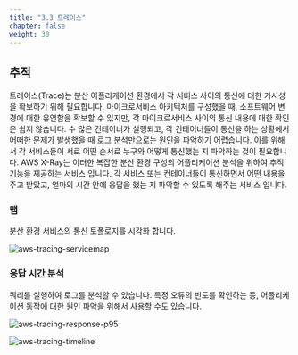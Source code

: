 ```yaml
---
title: "3.3 트레이스"
chapter: false
weight: 30
---
```


## 추적

트레이스(Trace)는 분산 어플리케이션 환경에서 각 서비스 사이의 통신에 대한 가시성을 확보하기 위해 필요합니다. 마이크로서비스 아키텍처를 구성했을 때, 소프트웨어 변경에 대한 유연함을 확보할 수 있지만, 각 마이크로서비스 사이의 통신 내용에 대한 확인은 쉽지 않습니다. 수 많은 컨테이너가 실행되고, 각 컨테이너들이 통신을 하는 상황에서 어떠한 문제가 발생했을 때 로그 분석만으로는 원인을 파악하기 어렵습니다. 이를 위해서 각 서비스들이 서로 어떤 순서로 누구와 어떻게 통신했는 지 파악하는 것이 필요합니다. AWS X-Ray는 이러한 복잡한 분산 환경 구성의 어플리케이션 분석을 위하여 추적 기능을 제공하는 서비스 입니다. 각 서비스 또는 컨테이너들이 통신하면서 어떤 내용을 주고 받았고, 얼마의 시간 안에 응답을 했는 지 파악할 수 있도록 해주는 서비스 입니다.

### 맵

분산 환경 서비스의 통신 토폴로지를 시각화 합니다.

![aws-tracing-servicemap](/images/aws/tracing-servicemap.png)

### 응답 시간 분석

쿼리를 실행하여 로그를 분석할 수 있습니다. 특정 오류의 빈도를 확인하는 등, 어플리케이션 동작에 대한 원인 파악을 위해서 사용할 수도 있습니다.

![aws-tracing-response-p95](/images/aws/tracing-response-p95.png)

![aws-tracing-timeline](/images/aws/tracing-timeline.png)